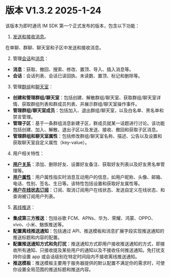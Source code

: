 # 版本 V1.3.2 2025-1-24

该版本为即时通讯 IM SDK 第一个正式发布的版本，包含以下功能：

1. [发送和接收消息](message_send_receive.html)。
   
在单聊、群聊、聊天室和子区中发送和接收消息。

2. 管理[会话](conversation_overview.html)和[消息](message_overview.html)：
   
- **消息**：获取、撤回、搜索、修改、置顶、导入、插入消息等。
- **会话**：会话列表、会话已读回执、未读数、置顶、标记和删除等。

3. 管理[群组](group_manage.html)和[聊天室](room_manage.html)：
   
- **创建和管理群组/聊天室**：包括创建、解散群组/聊天室、获取群组/聊天室详情、获取群组列表和群成员列表、并展示群组/聊天室操作事件。
- **管理群组/聊天室成员**：包括加入、退出群组/聊天室，以及白名单、黑名单和禁言管理。
- **管理子区**：基于一条群组消息新建子区，群成员就某一话题进行讨论。该功能包括创建、加入、解散、退出子区以及发送、接收、撤回和获取子区消息。
- **管理群组和聊天室属性**：包括修改群组/聊天室名称、描述、公告以及设置和获取聊天室自定义属性（key-value）。
  
4. 用户相关特性：
   
- [**用户关系**](user_relationship.html)：添加、删除好友、设置好友备注、获取好友列表以及好友黑名单管理等。
- [**用户属性**](userprofile.html)：用户属性指实时消息互动用户的信息，如用户昵称、头像、邮箱、电话、性别、签名、生日等。该特性包括设置和获取好友属性等。
- [**用户在线状态订阅**](presence.html)：订阅、取消订阅用户在线状态、发送自定义在线状态、和查询被订阅用户列表。

5. [离线推送](/docs/sdk/android/push/push_overview.html)：

- **集成第三方推送**：包括谷歌 FCM、APNs、华为、荣耀、鸿蒙、OPPO、vivo、小米、魅族推送等。
- **配置离线推送通知**：包括通过 API、推送模板和消息扩展字段实现推送通知的推送标题和内容的配置。
- **配置推送通知方式和免打扰**：推送通知方式即用户接收推送通知的方式，即接收所有通知、只接收提及某些用户的通知以及不接收任何推送通知。免打扰支持你设置 app 或会话级别在特定时间段内不接收离线推送通知。
- **推送模板**：推送模板主要用于服务器提供的默认配置不满足你的需求时，可使你设置全局范围的推送标题和推送内容。

